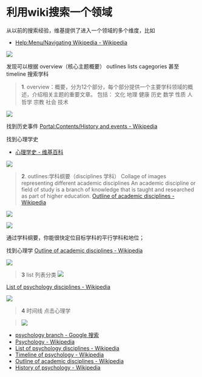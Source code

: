 # 利用wiki搜索一个领域
从以前的搜索经验，维基提供了进入一个领域的多个维度，比如
- [Help:Menu/Navigating Wikipedia - Wikipedia](https://en.wikipedia.org/wiki/Help:Menu/Navigating_Wikipedia)

![](http://olvs25obh.bkt.clouddn.com/2018-05-09-135214.png)






发现可以根据
overview（核心主题概要） outlines lists cagegories 甚至 timeline 搜索学科

>**1**. overview：概要，分为12个部分，每个部分提供一个主要学科领域的概述，介绍相关主题的重要文章。
>包括： 文化 地理 健康 历史 数学  性质 人 哲学 宗教 社会 技术


![](http://olvs25obh.bkt.clouddn.com/2018-05-09-140144.png)



找到历史事件 
[Portal:Contents/History and events - Wikipedia](https://en.wikipedia.org/wiki/Portal:Contents/History_and_events)

找到心理学史
- [心理学史 - 维基百科](https://en.wikipedia.org/wiki/History_of_psychology)

![](http://olvs25obh.bkt.clouddn.com/2018-05-09-141553.png)

>**2**. outlines:学科纲要（disciplines 学科）
>Collage of images representing different academic disciplines
An academic discipline or field of study is a branch of knowledge that is taught and researched as part of higher education.
>[Outline of academic disciplines - Wikipedia](https://en.wikipedia.org/wiki/Outline_of_academic_disciplines)


![](http://olvs25obh.bkt.clouddn.com/2018-05-09-141200.png)

![](http://olvs25obh.bkt.clouddn.com/2018-05-09-141252.png)

通过学科纲要，你能很快定位目标学科的平行学科和地位；

找到心理学
[Outline of academic disciplines - Wikipedia](https://en.wikipedia.org/wiki/Outline_of_academic_disciplines#Psychology)

![](media/15258752692541.jpg)

>**3** list 列表分类
![](http://olvs25obh.bkt.clouddn.com/2018-05-09-141942.png)

[List of psychology disciplines - Wikipedia](https://en.wikipedia.org/wiki/List_of_psychology_disciplines)

![](http://olvs25obh.bkt.clouddn.com/2018-05-09-142515.png)


>**4** 时间线
>点击心理学

>![](http://olvs25obh.bkt.clouddn.com/2018-05-09-142057.png)





* [psychology branch - Google 搜索](https://www.google.com/search?q=psychology+branch&oq=psychology+branch&aqs=chrome..69i57j0l5.5069j0j7&sourceid=chrome&ie=UTF-8)
* [Psychology - Wikipedia](https://en.wikipedia.org/wiki/Psychology#Subfields)
* [List of psychology disciplines - Wikipedia](https://en.wikipedia.org/wiki/List_of_psychology_disciplines)
* [Timeline of psychology - Wikipedia](https://en.wikipedia.org/wiki/Timeline_of_psychology)
* [Outline of academic disciplines - Wikipedia](https://en.wikipedia.org/wiki/Outline_of_academic_disciplines#Psychology)
* [History of psychology - Wikipedia](https://en.wikipedia.org/wiki/History_of_psychology)

